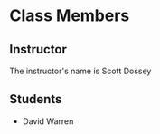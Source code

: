 # Class Members

## Instructor

The instructor's name is Scott Dossey

## Students

* David Warren

